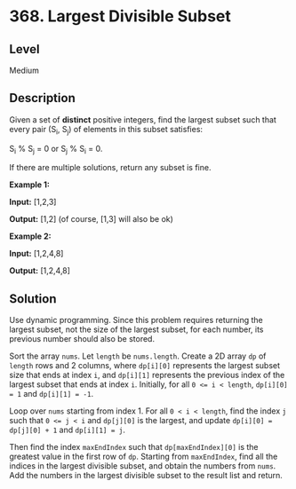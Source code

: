 # 368. Largest Divisible Subset
## Level
Medium

## Description
Given a set of **distinct** positive integers, find the largest subset such that every pair (S<sub>i</sub>, S<sub>j</sub>) of elements in this subset satisfies:

S<sub>i</sub> % S<sub>j</sub> = 0 or S<sub>j</sub> % S<sub>i</sub> = 0.

If there are multiple solutions, return any subset is fine.

**Example 1:**

**Input:** [1,2,3]

**Output:** [1,2] (of course, [1,3] will also be ok)

**Example 2:**

**Input:** [1,2,4,8]

**Output:** [1,2,4,8]

## Solution
Use dynamic programming. Since this problem requires returning the largest subset, not the size of the largest subset, for each number, its previous number should also be stored.

Sort the array `nums`. Let `length` be `nums.length`. Create a 2D array `dp` of `length` rows and 2 columns, where `dp[i][0]` represents the largest subset size that ends at index `i`, and `dp[i][1]` represents the previous index of the largest subset that ends at index `i`. Initially, for all `0 <= i < length`, `dp[i][0] = 1` and `dp[i][1] = -1`.

Loop over `nums` starting from index 1. For all `0 < i < length`, find the index `j` such that `0 <= j < i` and `dp[j][0]` is the largest, and update `dp[i][0] = dp[j][0] + 1` and `dp[i][1] = j`.

Then find the index `maxEndIndex` such that `dp[maxEndIndex][0]` is the greatest value in the first row of `dp`. Starting from `maxEndIndex`, find all the indices in the largest divisible subset, and obtain the numbers from `nums`. Add the numbers in the largest divisible subset to the result list and return.
